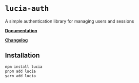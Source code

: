 # `lucia-auth`

A simple authentication library for managing users and sessions

**[Documentation](https://lucia-auth.com)**

**[Changelog](https://github.com/pilcrowOnPaper/lucia/blob/main/packages/lucia/CHANGELOG.md)**

## Installation

```bash
npm install lucia
pnpm add lucia
yarn add lucia
```

